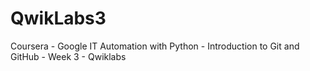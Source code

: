 # QwikLabs3
Coursera - Google IT Automation with Python - Introduction to Git and GitHub - Week 3 -  Qwiklabs
